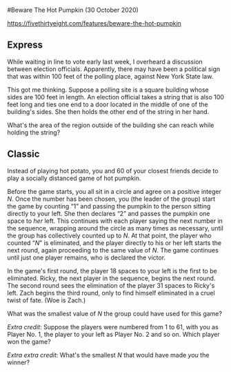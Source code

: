#Beware The Hot Pumpkin (30 October 2020)

https://fivethirtyeight.com/features/beware-the-hot-pumpkin

## Express

While waiting in line to vote early last week, I overheard a discussion between election officials.
Apparently, there may have been a political sign that was within 100 feet of the polling place, against New York State law.

This got me thinking.
Suppose a polling site is a square building whose sides are 100 feet in length.
An election official takes a string that is also 100 feet long and ties one end to a door located in the middle of one of the building's sides.
She then holds the other end of the string in her hand.

What's the area of the region outside of the building she can reach while holding the string?

## Classic

Instead of playing hot potato, you and 60 of your closest friends decide to play a socially distanced game of hot pumpkin.

Before the game starts, you all sit in a circle and agree on a positive integer *N*.
Once the number has been chosen, you (the leader of the group) start the game by counting “1” and passing the pumpkin to the person sitting directly to your left.
She then declares “2” and passes the pumpkin one space to *her* left.
This continues with each player saying the next number in the sequence, wrapping around the circle as many times as necessary, until the group has collectively counted up to *N*.
At that point, the player who counted “*N*” is eliminated, and the player directly to his or her left starts the next round, again proceeding to the same value of *N*.
The game continues until just one player remains, who is declared the victor.

In the game's first round, the player 18 spaces to your left is the first to be eliminated.
Ricky, the next player in the sequence, begins the next round.
The second round sees the elimination of the player 31 spaces to Ricky's left.
Zach begins the third round, only to find himself eliminated in a cruel twist of fate.
(Woe is Zach.)

What was the smallest value of *N* the group could have used for this game?

*Extra credit*: Suppose the players were numbered from 1 to 61, with you as Player No. 1, the player to your left as Player No. 2 and so on.
Which player won the game?

*Extra extra credit*: What's the smallest *N* that would have made *you* the winner?

